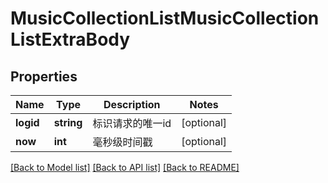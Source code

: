 # MusicCollectionListMusicCollectionListExtraBody

## Properties
Name | Type | Description | Notes
------------ | ------------- | ------------- | -------------
**logid** | **string** | 标识请求的唯一id | [optional] 
**now** | **int** | 毫秒级时间戳 | [optional] 

[[Back to Model list]](../README.md#documentation-for-models) [[Back to API list]](../README.md#documentation-for-api-endpoints) [[Back to README]](../README.md)

